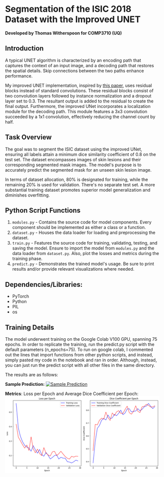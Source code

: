 # Segmentation of the ISIC 2018 Dataset with the Improved UNET
**Developed by Thomas Witherspoon for COMP3710 (UQ)**

## Introduction
A typical UNET algorithm is characterized by an encoding path that captures the context of an input image, and a decoding path that restores the spatial details. Skip connections between the two paths enhance performance.

My improved UNET implementation, inspired by [this paper](https://arxiv.org/abs/1802.10508v1), uses residual blocks instead of standard convolutions. These residual blocks consist of two convolution layers followed by instance normalization and a dropout layer set to 0.3. The resultant output is added to the residual to create the final output. Furthermore, the improved UNet incorporates a localization module for the decoding path. This module features a 3x3 convolution succeeded by a 1x1 convolution, effectively reducing the channel count by half.

## Task Overview
The goal was to segment the ISIC dataset using the improved UNet, ensuring all labels attain a minimum dice similarity coefficient of 0.8 on the test set. The dataset encompasses images of skin lesions and their corresponding segmented mask images. The model's purpose is to accurately predict the segmented mask for an unseen skin lesion image.

In terms of dataset allocation, 80% is designated for training, while the remaining 20% is used for validation. There's no separate test set. A more substantial training dataset promotes superior model generalization and diminishes overfitting.

## Python Script Functions
1. `modules.py` - Contains the source code for model components. Every component should be implemented as either a class or a function.
2. `dataset.py` - Houses the data loader for loading and preprocessing the dataset.
3. `train.py` - Features the source code for training, validating, testing, and saving the model. Ensure to import the model from `modules.py` and the data loader from `dataset.py`. Also, plot the losses and metrics during the training phase.
4. `predict.py` - Demonstrates the trained model's usage. Be sure to print results and/or provide relevant visualizations where needed.

## Dependencies/Libraries:
- PyTorch
- Python
- PIL
- os

## Training Details
The model underwent training on the Google Colab V100 GPU, spanning 75 epochs. In order to replicate the training, run the predict.py script with the default parameters (n_epochs=75). To run on google colab, I commented out the lines that import functions from other python scripts, and instead, simply pasted my code in the notebook and ran in order. Although, instead, you can just run the predict script with all other files in the same directory.

The results are as follows:

**Sample Prediction:** [![Sample Prediction](/images/prediction.png)](https://github.com/lombo9/PatternAnalysis-2023/blob/topic-recognition/images/prediction.png)

**Metrics**: Loss per Epoch and Average Dice Coefficient per Epoch: [![Results](/images/results.png)](https://github.com/lombo9/PatternAnalysis-2023/blob/topic-recognition/images/results.png)
